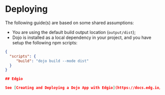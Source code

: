 # Deploying

The following guide(s) are based on some shared assumptions:

- You are using the default build output location (`output/dist`);
- Dojo is installed as a local dependency in your project, and you have setup the following npm scripts:

``` json
{
  "scripts": {
     "build": "dojo build --mode dist"
  }
}

## Edgio

See [Creating and Deploying a Dojo App with Edgio](https://docs.edg.io/guides/dojo).
